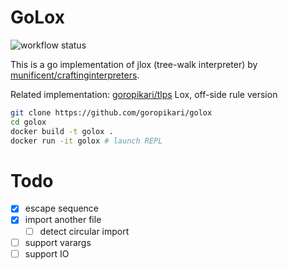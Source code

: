 # GoLox

![workflow status](https://github.com/goropikari/golox/actions/workflows/go.yml/badge.svg)

This is a go implementation of jlox (tree-walk interpreter) by [munificent/craftinginterpreters](https://github.com/munificent/craftinginterpreters).

Related implementation: [goropikari/tlps](https://github.com/goropikari/tlps) Lox, off-side rule version

```bash
git clone https://github.com/goropikari/golox
cd golox
docker build -t golox .
docker run -it golox # launch REPL
```

# Todo

- [x] escape sequence
- [x] import another file
  - [ ] detect circular import
- [ ] support varargs
- [ ] support IO
